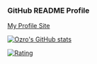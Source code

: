 ### GitHub README Profile

[My Profile Site](https://tsutsumi-portfolio.wraptas.site/)

[![Ozro's GitHub stats](https://github-readme-stats.vercel.app/api?username=tsutsumi-ozro)](https://github.com/tsutsumi-ozro/github-readme-stats)


[![Rating](https://badgen.org/img/atcoder/ozro223/rating/algorithm?style=plastic)](https://atcoder.jp/users/ozro223?contestType=algo)



<!--
**tsutsumi-ozro/tsutsumi-ozro** is a ✨ _special_ ✨ repository because its `README.md` (this file) appears on your GitHub profile.

Here are some ideas to get you started:


- 🔭 I’m currently working on ...
- 🌱 I’m currently learning ...
- 👯 I’m looking to collaborate on ...
- 🤔 I’m looking for help with ...
- 💬 Ask me about ...
- 📫 How to reach me: ...
- 😄 Pronouns: ...
- ⚡ Fun fact: ...
-->
